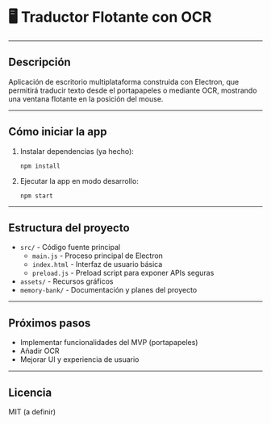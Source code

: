 # 🖥️ Traductor Flotante con OCR

---

## Descripción

Aplicación de escritorio multiplataforma construida con Electron, que permitirá traducir texto desde el portapapeles o mediante OCR, mostrando una ventana flotante en la posición del mouse.

---

## Cómo iniciar la app

1. Instalar dependencias (ya hecho):  
   ```
   npm install
   ```

2. Ejecutar la app en modo desarrollo:  
   ```
   npm start
   ```

---

## Estructura del proyecto

- `src/` - Código fuente principal
  - `main.js` - Proceso principal de Electron
  - `index.html` - Interfaz de usuario básica
  - `preload.js` - Preload script para exponer APIs seguras
- `assets/` - Recursos gráficos
- `memory-bank/` - Documentación y planes del proyecto

---

## Próximos pasos

- Implementar funcionalidades del MVP (portapapeles)
- Añadir OCR
- Mejorar UI y experiencia de usuario

---

## Licencia

MIT (a definir)
